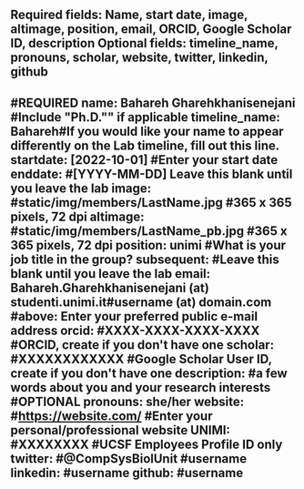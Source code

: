 Required fields:
Name, start date, image, altimage, position, email, ORCID, Google Scholar ID, description
Optional fields:
timeline_name, pronouns, scholar, website, twitter, linkedin, github
---
#REQUIRED
name: Bahareh Gharehkhanisenejani #Include "Ph.D."" if applicable
timeline_name: Bahareh#If you would like your name to appear differently on the Lab timeline, fill out this line.
startdate: [2022-10-01] #Enter your start date
enddate: #[YYYY-MM-DD] Leave this blank until you leave the lab
image: #static/img/members/LastName.jpg #365 x 365 pixels, 72 dpi
altimage: #static/img/members/LastName_pb.jpg #365 x 365 pixels, 72 dpi
position: unimi #What is your job title in the group?
subsequent: #Leave this blank until you leave the lab
email: Bahareh.Gharehkhanisenejani (at) studenti.unimi.it#username (at) domain.com 
#above: Enter your preferred public e-mail address
orcid: #XXXX-XXXX-XXXX-XXXX #ORCID, create if you don't have one
scholar: #XXXXXXXXXXXX #Google Scholar User ID, create if you don't have one
description: #a few words about you and your research interests
#OPTIONAL
pronouns: she/her
website: #https://website.com/ #Enter your personal/professional website
UNIMI: #XXXXXXXX #UCSF Employees Profile ID only
twitter: #@CompSysBiolUnit #username
linkedin: #username
github: #username
---

